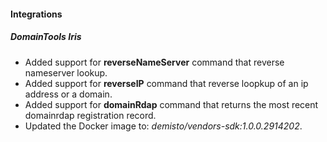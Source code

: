 
#### Integrations

##### DomainTools Iris

- Added support for **reverseNameServer** command that reverse nameserver lookup.
- Added support for **reverseIP** command that reverse loopkup of an ip address or a domain.
- Added support for **domainRdap** command that returns the most recent domainrdap registration record.
- Updated the Docker image to: *demisto/vendors-sdk:1.0.0.2914202*.

